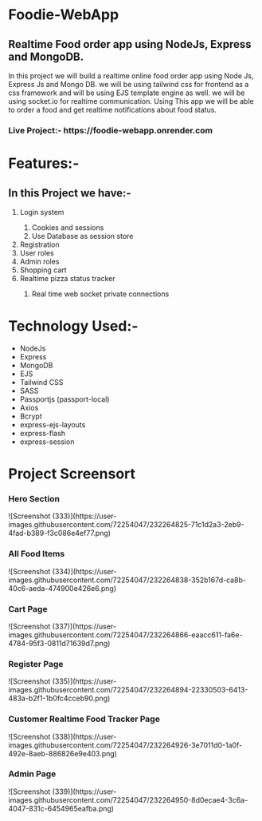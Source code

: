 # Foodie-WebApp
<h2>Realtime Food order app using NodeJs, Express and MongoDB.</h2>
<p>In this project we will build a realtime online food order app using Node Js, Express Js and Mongo DB. we will be using tailwind css for frontend as a css framework and will be using EJS template engine as well. we will be using socket.io for realtime communication. Using This app we will be able to order a food and get realtime notifications about food status.</p>

<h3>Live Project:- https://foodie-webapp.onrender.com </h3>

<h1>Features:-</h1>
<h2>In this Project we have:-</h2> 
<ol>
    <li>Login system</li>
        <ol>
            <li>Cookies and sessions</li>
            <li>Use Database as session store</li>
        </ol>
    <li>Registration</li> 
    <li>User roles</li>
    <li>Admin roles</li>
    <li>Shopping cart</li> 
    <li>Realtime pizza status tracker</li>
        <ol>
            <li>Real time web socket private connections</li>
        </ol>
</ol>

<h1>Technology Used:-</h1>
<ul>
<li>NodeJs</li>
<li>Express</li>
<li>MongoDB</li>
<li>EJS</li>
<li>Tailwind CSS</li>
<li>SASS</li>
<li>Passportjs (passport-local)</li>
<li>Axios</li>
<li>Bcrypt</li>
<li>express-ejs-layouts</li>
<li>express-flash</li>
<li>express-session</li>
</ul>

<h1>Project Screensort</h1>
<h3>Hero Section</h3>
![Screenshot (333)](https://user-images.githubusercontent.com/72254047/232264825-71c1d2a3-2eb9-4fad-b389-f3c086e4ef77.png)

<h3>All Food Items</h3>
![Screenshot (334)](https://user-images.githubusercontent.com/72254047/232264838-352b167d-ca8b-40c6-aeda-474900e426e6.png)

<h3>Cart Page</h3>
![Screenshot (337)](https://user-images.githubusercontent.com/72254047/232264866-eaacc611-fa6e-4784-95f3-0811d71639d7.png)

<h3>Register Page</h3>
![Screenshot (335)](https://user-images.githubusercontent.com/72254047/232264894-22330503-6413-483a-b2f1-1b0fc4cceb90.png)

<h3>Customer Realtime Food Tracker Page</h3>
![Screenshot (338)](https://user-images.githubusercontent.com/72254047/232264926-3e7011d0-1a0f-492e-8aeb-886826e9e403.png)

<h3>Admin Page</h3>
![Screenshot (339)](https://user-images.githubusercontent.com/72254047/232264950-8d0ecae4-3c6a-4047-831c-6454965eafba.png)

